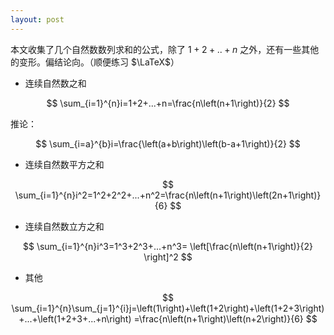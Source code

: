 ```yaml
---
layout: post
---
```


本文收集了几个自然数数列求和的公式，除了 $1+2+..+n$ 之外，还有一些其他的变形。偏结论向。（顺便练习 $\LaTeX$）

- 连续自然数之和

$$ \sum_{i=1}^{n}i=1+2+...+n=\frac{n\left(n+1\right)}{2} $$

推论：

$$ \sum_{i=a}^{b}i=\frac{\left(a+b\right)\left(b-a+1\right)}{2} $$

- 连续自然数平方之和

$$ \sum_{i=1}^{n}i^2=1^2+2^2+...+n^2=\frac{n\left(n+1\right)\left(2n+1\right)}{6} $$

- 连续自然数立方之和

$$ \sum_{i=1}^{n}i^3=1^3+2^3+...+n^3= \left[\frac{n\left(n+1\right)}{2} \right]^2 $$

- 其他

$$ \sum_{i=1}^{n}\sum_{j=1}^{i}j=\left(1\right)+\left(1+2\right)+\left(1+2+3\right)+...+\left(1+2+3+...+n\right)
=\frac{n\left(n+1\right)\left(n+2\right)}{6} $$
